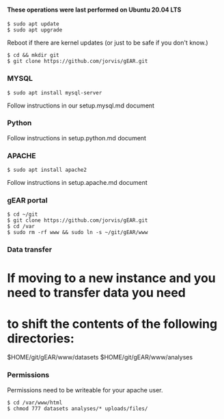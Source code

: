 #### These operations were last performed on Ubuntu 20.04 LTS

    $ sudo apt update
    $ sudo apt upgrade

Reboot if there are kernel updates (or just to be safe if you don't know.)

    $ cd && mkdir git
    $ git clone https://github.com/jorvis/gEAR.git

### MYSQL

    $ sudo apt install mysql-server

Follow instructions in our setup.mysql.md document

### Python

Follow instructions in setup.python.md document

### APACHE

    $ sudo apt install apache2

Follow instructions in setup.apache.md document

### gEAR portal

    $ cd ~/git
    $ git clone https://github.com/jorvis/gEAR.git
    $ cd /var
    $ sudo rm -rf www && sudo ln -s ~/git/gEAR/www

### Data transfer
#
#  If moving to a new instance and you need to transfer data you need
#  to shift the contents of the following directories:

$HOME/git/gEAR/www/datasets
$HOME/git/gEAR/www/analyses

### Permissions

Permissions need to be writeable for your apache user.

    $ cd /var/www/html
    $ chmod 777 datasets analyses/* uploads/files/

